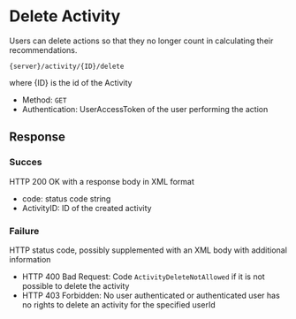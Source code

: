 ---
---

# Delete Activity

Users can delete actions so that they no longer count in calculating their recommendations.

```
{server}/activity/{ID}/delete
```

where {ID} is the id of the Activity

* Method: `GET`
* Authentication: UserAccessToken of the user performing the action

## Response

### Succes

HTTP 200 OK with a response body in XML format

* code: status code string
* ActivityID: ID of the created activity

### Failure

HTTP status code, possibly supplemented with an XML body with additional information

* HTTP 400 Bad Request: Code `ActivityDeleteNotAllowed` if it is not possible to delete the activity
* HTTP 403 Forbidden: No user authenticated or authenticated user has no rights to delete an activity for the specified userId